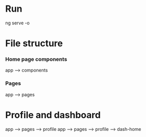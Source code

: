 # Run

ng serve -o

# File structure

### Home page components

app --> components

### Pages

app --> pages

# Profile and dashboard

app --> pages --> profile
app --> pages --> profile --> dash-home
